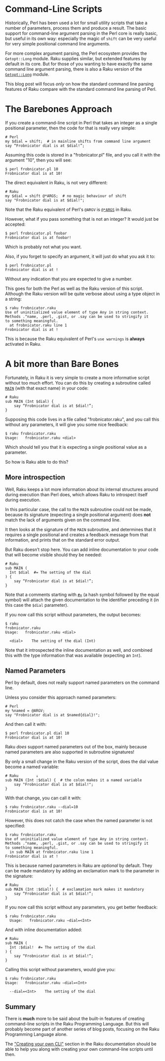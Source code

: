 # Command-Line Scripts
Historically, Perl has been used a lot for small utility scripts that take a number of parameters, process them and produce a result.  The basic support for command-line argument parsing in the Perl core is really basic, but useful in its own way: especially the magic of `shift` can be very useful for very simple positional command line arguments.

For more complex argument parsing, the Perl ecosystem provides the `Getopt::Long` module.  Raku supplies similar, but extended features by default in its core.  But for those of you wanting to have exactly the same command line argument parsing, there is also a Raku version of the [`Getopt::Long`](https://raku.land/cpan:LEONT/Getopt::Long) module.

This blog post will focus *only* on how the standard command line parsing features of Raku compare with the standard command line parsing of Perl.

# The Barebones Approach
If you create a command-line script in Perl that takes an integer as a single positional parameter, then the code for that is really very simple:
```
# Perl
my $dial = shift;  # in mainline shifts from command line argument
say “Frobnicator dial is at $dial!”;
```
Assuming this code is stored in a "frobnicator.pl" file, and you call it with the argument "10", then you will see:
```
$ perl frobnicator.pl 10
Frobnicator dial is at 10!
```
The direct equivalent in Raku, is not very different:
```
# Raku
my $dial = shift @*ARGS;  # no magic behaviour of shift
say "Frobnicator dial is at $dial!";
```
Note that the Raku equivalent of Perl's `@ARGV` is [`@*ARGS`](https://docs.raku.org/language/variables#@*ARGS) in Raku.

However, what if you pass something that is not an integer?  It would just be accepted:
```
$ perl frobnicator.pl foobar
Frobnicator dial is at foobar!
```
Which is probably not what you want.

Also, if you forget to specify an argument, it will just do what you ask it to:
```
$ perl frobnicator.pl
Frobnicator dial is at !
```
Without any indication that you are expected to give a number.

This goes for both the Perl as well as the Raku version of this script.  Although the Raku version will be quite verbose about using a type object in a string:
```
$ raku frobnicator.raku
Use of uninitialized value element of type Any in string context.
Methods .^name, .perl, .gist, or .say can be used to stringify it
to something meaningful.
  at frobnicator.raku line 1
Frobnicator dial is at !
```
This is because the Raku equivalent of Perl's `use warnings` is **always** activated in Raku.

# A bit more than Bare Bones
Fortunately, in Raku it is very simple to create a more informative script without too much effort.  You can do this by creating a subroutine called [`MAIN`](https://docs.raku.org/language/create-cli#sub_MAIN) (with that exact name) in your code:
```
# Raku
sub MAIN (Int $dial) {
    say “Frobnicator dial is at $dial!”;
}
```
Supposing this code lives in a file called "frobnicator.raku", and you call this without any parameters, it will give you some nice feedback:
```
$ raku frobnicator.raku
Usage:   frobnicator.raku <dial>
```
Which should tell you that it is expecting a single positional value as a parameter.

So how is Raku able to do this?

## More introspection
Well, Raku keeps a lot more information about its internal structures around during execution than Perl does, which allows Raku to introspect itself during execution.

In this particular case, the call to the `MAIN` subroutine could not be made, because its signature (expecting a single positional argument) does **not** match the lack of arguments given on the command line.

It then looks at the signature of the `MAIN` subroutine, and determines that it requires a single positional and creates a feedback message from that information, and prints that on the standard error output.

But Raku doesn’t stop here.  You can add inline documentation to your code that will become visible should they be needed:
```
# Raku
sub MAIN (
  Int $dial  #= The setting of the dial
) {
    say “Frobnicator dial is at $dial!”;
}
```
Note that a comments starting with [`#=`](https://docs.raku.org/language/pod#Declarator_blocks) (a hash symbol followed by the equal symbol) will attach the given documentation to the identifier preceding it (in this case the `$dial` parameter).

If you now call this script without parameters, the output becomes:
```
$ raku
frobnicator.raku
Usage:   frobnicator.raku <dial>

  <dial>    The setting of the dial (Int)
```
Note that it introspected the inline documentation as well, and combined this with the type information that was available (expecting an `Int`).

## Named Parameters
Perl by default, does not really support named parameters on the command line.

Unless you consider this approach named parameters:
```
# Perl
my %named = @ARGV;
say "Frobnicator dial is at $named{dial}!";
```
And then call it with:
```
$ perl frobnicator.pl dial 10
Frobnicator dial is at 10!
```
Raku *does* support named parameters out of the box, mainly because named parameters are also supported in subroutine signatures!

By only a small change in the Raku version of the script, does the dial value become a named variable:
```
# Raku        ↓
sub MAIN (Int :$dial) {  # the colon makes it a named variable
    say "Frobnicator dial is at $dial!";
}
```
With that change, you can call it with:
```
$ raku frobnicator.raku --dial=10
Frobnicator dial is at 10!
```
However, this does not catch the case when the named parameter is not specified:
```
$ raku frobnicator.raku
Use of uninitialized value element of type Any in string context.
Methods .^name, .perl, .gist, or .say can be used to stringify it
to something meaningful.
  in sub MAIN at frobnicator.raku line 1
Frobnicator dial is at !
```
This is because named parameters in Raku are *optional* by default.  They can be made mandatory by adding an exclamation mark to the parameter in the signature:
```
# Raku              ↓
sub MAIN (Int :$dial!) {  # exclamation mark makes it mandatory
    say “Frobnicator dial is at $dial!”;
}
```
If you now call this script without any parameters, you get better feedback:
```
$ raku frobnicator.raku
  Usage:   frobnicator.raku —dial=<Int>
```
And with inline documentation added:
```
# Raku
sub MAIN (
  Int :$dial!  #= The setting of the dial
) {
    say “Frobnicator dial is at $dial!”;
}
```
Calling this script without parameters, would give you:
```
$ raku frobnicator.raku
Usage:   frobnicator.raku —dial=<Int>

  --dial=<Int>    The setting of the dial
```

## Summary
There is **much** more to be said about the built-in features of creating command-line scripts in the Raku Programming Language.  But this will probably become part of another series of blog posts, focusing on the Raku Programming Language alone.

The ["Creating your own CLI"](https://docs.raku.org/language/create-cli) section in the Raku documentation should be able to help you along with creating your own command-line scripts until then.

